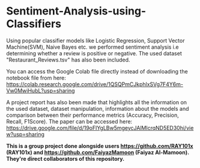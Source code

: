 # Sentiment-Analysis-using-Classifiers
Using popular classifier models like Logistic Regression, Support Vector Machine(SVM), Naive Bayes etc. we performed sentiment analysis i.e determining whether a review is positive or negative. The used dataset "Restaurant_Reviews.tsv" has also been included.

You can access the Google Colab file directly instead of downloading the notebook file from here: https://colab.research.google.com/drive/1QSQPmCJkphlxSVg7F4Y6m-Vw0MwiHubL?usp=sharing


A project report has also been made that highlights all the information on the used dataset, dataset manipulation, information about the models and comparison between their performance metrics (Accuracy, Precision, Recall, F1Score). The paper can be accessed here: https://drive.google.com/file/d/19oFlYgLBw5mgeycJAlMlcrqND5ED30hi/view?usp=sharing

**This is a group project done alongside users https://github.com/RAY101x (RAY101x) and https://github.com/FaiyazMamoon (Faiyaz Al-Mamoon). They're direct collaborators of this repository.**
